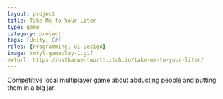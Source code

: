 ```yaml
---
layout: project
title: Take Me to Your Liter
type: game
category: project
tags: [Unity, C#]
roles: [Programming, UI Design]
image: tmtyl-gameplay-1.gif
exturl: https://nathanwentworth.itch.io/take-me-to-your-liter/
---
```

Competitive local multiplayer game about abducting people and putting them in a big jar.